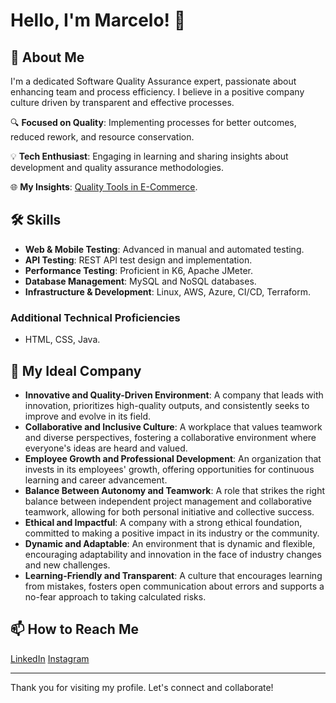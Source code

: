 # Hello, I'm Marcelo! 👋

## 🚀 About Me
I'm a dedicated Software Quality Assurance expert, passionate about enhancing team and process efficiency. I believe in a positive company culture driven by transparent and effective processes.

🔍 **Focused on Quality**: Implementing processes for better outcomes, reduced rework, and resource conservation.

💡 **Tech Enthusiast**: Engaging in learning and sharing insights about development and quality assurance methodologies.

🌐 **My Insights**: [Quality Tools in E-Commerce](https://www.ecommercebrasil.com.br/noticias/webjump-ferramenta-de-qualidade-pode-ajudar-o-seu-e-commerce).

## 🛠 Skills
- **Web & Mobile Testing**: Advanced in manual and automated testing.
- **API Testing**: REST API test design and implementation.
- **Performance Testing**: Proficient in K6, Apache JMeter.
- **Database Management**: MySQL and NoSQL databases.
- **Infrastructure & Development**: Linux, AWS, Azure, CI/CD, Terraform.

### Additional Technical Proficiencies
- HTML, CSS, Java.

## 💼 My Ideal Company
- **Innovative and Quality-Driven Environment**: A company that leads with innovation, prioritizes high-quality outputs, and consistently seeks to improve and evolve in its field.
- **Collaborative and Inclusive Culture**: A workplace that values teamwork and diverse perspectives, fostering a collaborative environment where everyone's ideas are heard and valued.
- **Employee Growth and Professional Development**: An organization that invests in its employees' growth, offering opportunities for continuous learning and career advancement.
- **Balance Between Autonomy and Teamwork**: A role that strikes the right balance between independent project management and collaborative teamwork, allowing for both personal initiative and collective success.
- **Ethical and Impactful**: A company with a strong ethical foundation, committed to making a positive impact in its industry or the community.
- **Dynamic and Adaptable**: An environment that is dynamic and flexible, encouraging adaptability and innovation in the face of industry changes and new challenges.
- **Learning-Friendly and Transparent**: A culture that encourages learning from mistakes, fosters open communication about errors and supports a no-fear approach to taking calculated risks.


## 📫 How to Reach Me
[LinkedIn](https://www.linkedin.com/in/marcelo-monteiro-7887666b/)
[Instagram](https://www.instagram.com/marcelov8/)

---

Thank you for visiting my profile. Let's connect and collaborate!
